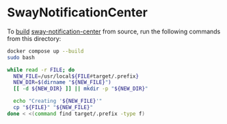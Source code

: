 # SwayNotificationCenter

To [build](https://github.com/ErikReider/SwayNotificationCenter?tab=readme-ov-file#other) [sway-notification-center](https://github.com/ErikReider/SwayNotificationCenter) from source, run the following commands from this directory:

```bash
docker compose up --build
sudo bash

while read -r FILE; do
  NEW_FILE=/usr/local${FILE#target/.prefix}
  NEW_DIR=$(dirname "${NEW_FILE}")
  [[ -d ${NEW_DIR} ]] || mkdir -p "${NEW_DIR}"

  echo "Creating '${NEW_FILE}'"
  cp "${FILE}" "${NEW_FILE}"
done < <(command find target/.prefix -type f)
```
